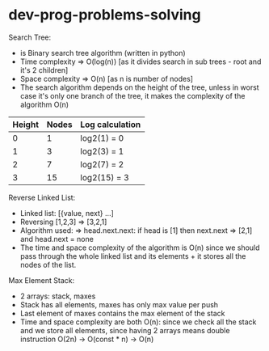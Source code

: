 # dev-prog-problems-solving


Search Tree:
  - is Binary search tree algorithm (written in python)
  - Time complexity => O(log(n)) [as it divides search in sub trees - root and it's 2 children]
  - Space complexity => O(n) [as n is number of nodes]
  - The search algorithm depends on the height of the tree, unless in worst case it's only one branch of the tree, it makes 
  the complexity of the algorithm O(n)

| Height  | Nodes | Log calculation |
| ------------- | ------------- | ------------- |
| 0  | 1  | log2(1) = 0  |
| 1  | 3 | log2(3) = 1 |
| 2  | 7  | log2(7) = 2  |
| 3  | 15 | log2(15) = 3   |

Reverse Linked List:
   - Linked list: [{value, next} ...]
   - Reversing [1,2,3] => [3,2,1]
   - Algorithm used: => head.next.next: if head is [1] then next.next => [2,1] and head.next = none
   - The time and space complexity of the algorithm is O(n) since we should pass through the whole linked list and its elements + it stores all the nodes of the        list.
   
Max Element Stack:
   - 2 arrays: stack, maxes
   - Stack has all elements, maxes has only max value per push
   - Last element of maxes contains the max element of the stack
   - Time and space complexity are both O(n): since we check all the stack and we store all elements, since having 2 arrays means double instruction O(2n) -> O(const * n) -> O(n)